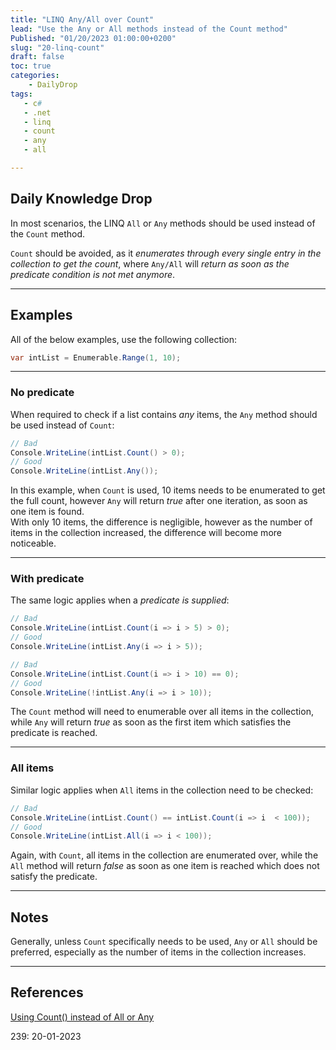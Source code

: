 ```yaml
---
title: "LINQ Any/All over Count"
lead: "Use the Any or All methods instead of the Count method"
Published: "01/20/2023 01:00:00+0200"
slug: "20-linq-count"
draft: false
toc: true
categories:
    - DailyDrop
tags:
   - c#
   - .net
   - linq
   - count
   - any
   - all

---
```


## Daily Knowledge Drop

In most scenarios, the LINQ `All` or `Any` methods should be used instead of the `Count` method.

`Count` should be avoided, as it _enumerates through every single entry in the collection to get the count_, where `Any/All` will _return as soon as the predicate condition is not met anymore_.

---

## Examples

All of the below examples, use the following collection:

``` csharp
var intList = Enumerable.Range(1, 10);
```

---

### No predicate

When required to check if a list contains _any_ items, the `Any` method should be used instead of `Count`:

``` csharp
// Bad
Console.WriteLine(intList.Count() > 0);
// Good
Console.WriteLine(intList.Any());
```

In this example, when `Count` is used, 10 items needs to be enumerated to get the full count, however `Any` will return _true_ after one iteration, as soon as one item is found.  
With only 10 items, the difference is negligible, however as the number of items in the collection increased, the difference will become more noticeable.

---

### With predicate

The same logic applies when a _predicate is supplied_:

``` csharp
// Bad
Console.WriteLine(intList.Count(i => i > 5) > 0);
// Good
Console.WriteLine(intList.Any(i => i > 5));

// Bad
Console.WriteLine(intList.Count(i => i > 10) == 0);
// Good
Console.WriteLine(!intList.Any(i => i > 10));
```

The `Count` method will need to enumerable over all items in the collection, while `Any` will return _true_ as soon as the first item which satisfies the predicate is reached.

---

### All items

Similar logic applies when `All` items in the collection need to be checked:

``` csharp
// Bad
Console.WriteLine(intList.Count() == intList.Count(i => i  < 100));
// Good
Console.WriteLine(intList.All(i => i < 100));
```

Again, with `Count`, all items in the collection are enumerated over, while the `All` method will return _false_ as soon as one item is reached which does not satisfy the predicate.

---

## Notes

Generally, unless `Count` specifically needs to be used, `Any` or `All` should be preferred, especially as the number of items in the collection increases.

---

## References

[Using Count() instead of All or Any](https://linkdotnet.github.io/tips-and-tricks/linq/#using-count-instead-of-all-or-any)  

<?# DailyDrop ?>239: 20-01-2023<?#/ DailyDrop ?>

